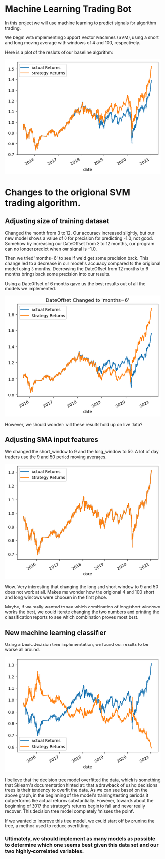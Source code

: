 # Machine Learning Trading Bot

In this project we will use machine learning to predict signals for algorithm trading.

We begin with implementing Support Vector Machines (SVM), using a short and long moving average with windows of 4 and 100, respectively. 

Here is a plot of the resluts of our baseline algorithm:

![Baseline](baselinePlot.png)





# Changes to the origional SVM trading algorithm.

## Adjusting size of training dataset

Changed the month from 3 to 12. Our accuracy increased slightly, but our new model shows a value of 0 for precision for predicting -1.0; not good. Somehow by increasing our DateOffset from 3 to 12 months, our program can no longer predict when our signal is -1.0. 

Then we tried 'months=6' to see if we'd get some precision back. This change led to a decrease in our model's accuracy compared to the origional model using 3 months. Decreasing the DateOffset from 12 months to 6 months brings back some precision into our results. 

Using a DateOffset of 6 months gave us the best results out of all the models we implemented.

![](6monthsPlot.png)

However, we should wonder: will these results hold up on live data?


## Adjusting SMA input features

We changed the short_window to 9 and the long_window to 50. A lot of day traders use the 9 and 50 period moving averages.

![alt text](smaChangesPlot.png)

 
Wow. Very interesting that changing the long and short window to 9 and 50 does not work at all. Makes me wonder how the origional 4 and 100 short and long windows were choosen in the first place. 

Maybe, if we really wanted to see which combination of long/short windows works the best, we could iterate changing the two numbers and printing the classification reports to see which combination proves most best.


## New machine learning classifier
Using a basic decision tree implementation, we found our results to be worse all around. 

![Decision Tree Implementation](treePlot.png)

I believe that the decision tree model overfitted the data, which is something that Sklearn's documentation hinted at; that a drawback of using decisions trees is their tendency to overfit the data. As we can see based on the above graph, in the beginning of the model's training/testing periods it outperforms the actual returns substantially. However, towards about the beginning of 2017 the strategy's returns begin to fall and never really recover. This decision tree model completely 'misses the point'.

If we wanted to improve this tree model, we could start off by pruning the tree, a method used to reduce overfitting.

### Ultimately, we should implement as many models as possible to determine which one seems best given this data set and our two highly-correlated variables. 